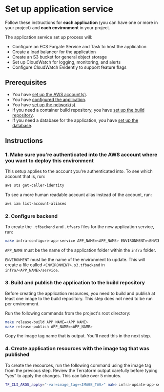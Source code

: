 # Set up application service

Follow these instructions for **each application** (you can have one or more in your project) and **each environment** in your project.

The application service set up process will:

* Configure an ECS Fargate Service and Task to host the application
* Create a load balancer for the application
* Create an S3 bucket for general object storage
* Set up CloudWatch for logging, monitoring, and alerts
* Configure CloudWatch Evidently to support feature flags

## Prerequisites

* You have [set up the AWS account(s)](./set-up-aws-accounts.md).
* You have [configured the application](/infra/app/app-config/main.tf).
* You have [set up the network(s)](./set-up-networks.md).
* If you need a container build repository, you have [set up the build repository](./set-up-app-build-repository.md).
* If you need a database for the application, you have [set up the database](./set-up-app-database.md).

## Instructions

### 1. Make sure you're authenticated into the AWS account where you want to deploy this environment

This setup applies to the account you're authenticated into. To see which account that is, run:

```bash
aws sts get-caller-identity
```

To see a more human readable account alias instead of the account, run:

```bash
aws iam list-account-aliases
```

### 2. Configure backend

To create the `.tfbackend` and `.tfvars` files for the new application service, run:

```bash
make infra-configure-app-service APP_NAME=<APP_NAME> ENVIRONMENT=<ENVIRONMENT>
```

`APP_NAME` must be the name of the application folder within the `infra` folder.

`ENVIRONMENT` must be the name of the environment to update. This will create a file called `<ENVIRONMENT>.s3.tfbackend` in `infra/<APP_NAME>/service`.

### 3. Build and publish the application to the build repository

Before creating the application resources, you need to build and publish at least one image to the build repository. This step does not need to be run per environment.

Run the following commands from the project's root directory:

```bash
make release-build APP_NAME=<APP_NAME>
make release-publish APP_NAME=<APP_NAME>
```

Copy the image tag name that is output. You'll need this in the next step.

### 4. Create application resources with the image tag that was published

To create the resources, run the following command using the image tag from the previous step. Review the Terraform output carefully before typing "yes" to apply the changes. This can take over 5 minutes.

```bash
TF_CLI_ARGS_apply="-var=image_tag=<IMAGE_TAG>" make infra-update-app-service APP_NAME=<APP_NAME> ENVIRONMENT=<ENVIRONMENT>
```